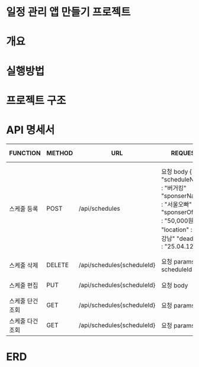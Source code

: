 # 일정 관리 앱 만들기 프로젝트

# 개요


# 실행방법


# 프로젝트 구조

# API 명세서

| FUNCTION         | METHOD | URL                        | REQUEST                                                                                                                                                 | RESPONSE                                                                                                                                                                  | STATUS CODE   |
|------------------|--------|----------------------------|---------------------------------------------------------------------------------------------------------------------------------------------------------|---------------------------------------------------------------------------------------------------------------------------------------------------------------------------|---------------|
| 스케줄 등록      | POST   | /api/schedules             | 요청 body  {  "scheduleName" : "버거킹"  "sponserName" : "서울오빠"  "sponserOffers" : "50,000원"  "location" : "서울 강남"  "deadline" : "25.04.12"  } | 등록 정보  {  "scheduleId : 1"  "scheduleName" : "버거킹"  "sponserName" : "서울오빠"  "sponserOffers" : "50,000원"  "location" : "서울 강남"  "deadline" : "25.04.12"  } | 200: 정상등록 |
| 스케줄 삭제      | DELETE | /api/schedules{scheduleId} | 요청 params  {  scheduleId : 1  }                                                                                                                       | 삭제 정보  {  scheduleId : 1  }                                                                                                                                           | 200: 정상삭제 |
| 스케줄 편집      | PUT    | /api/schedules{scheduleId} | 요청 body                                                                                                                                               | 수정 정보                                                                                                                                                                 | 200: 정상수정 |
| 스케줄 단건 조회 | GET    | /api/schedules{scheduleId} | 요청 params                                                                                                                                             | 단건 응답 정보                                                                                                                                                            | 200: 정상조회 |
| 스케줄 다건 조회 | GET    | /api/schedules{scheduleId} | 요청 params                                                                                                                                             | 다건 응답 정보                                                                                                                                                            | 200: 정상조회 |

# ERD
